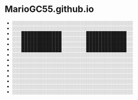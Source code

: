 # MarioGC55.github.io



- ░░░░░░░░░░░░░░░░░░░░░░░░░░░░░░░░░░░░░░░
- ░░░░░░░░░░░░░░░░░░░░░░░░░░░░░░░░░░░░░░░
- ░░░█████████████░░░░░░░░█████████████░░
- ░░░█████████████░░░░░░░░█████████████░░
- ░░░█████████████░░░░░░░░█████████████░░
- ░░░█████████████░░░░░░░░█████████████░░
- ░░░░░░░░░░░░░░░░░░░░░░░░░░░░░░░░░░░░░░░
- ░░░░░░░░░░░░░░░░░░░░░░░░░░░░░░░░░░░░░░░
- ░░░░░░░░░░░░░░░░░░░░░░░░░░░░░░░░░░░░░░░
- ░░░░░░░░░░░░░░░░░░░░░░░░░░░░░░░░░░░░░░░
- ░░░░░░░░░░░░░░░░░░░░░░░░░░░░░░░░░░░░░░░
- ░░░░░░░░░░░░░░░░░░░░░░░░░░░░░░░░░░░░░░░
- ░░░░░░░░░░░░░░░░░░░░░░░░░░░░░░░░░░░░░░░
- ░░░░░░░░░░░░░░░░░░░░░░░░░░░░░░░░░░░░░░░
